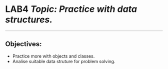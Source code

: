 
# LAB4 *Topic: Practice with data structures.*
---
## Objectives:
* Practice more with objects and classes.
* Analise suitable data struture for problem solving.
